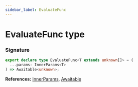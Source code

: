 ```yaml
---
sidebar_label: EvaluateFunc
---
```


# EvaluateFunc type

### Signature

```typescript
export declare type EvaluateFunc<T extends unknown[]> = (
  ...params: InnerParams<T>
) => Awaitable<unknown>;
```

**References:** [InnerParams](./puppeteer.innerparams.md), [Awaitable](./puppeteer.awaitable.md)
